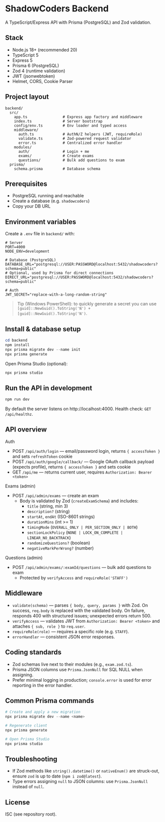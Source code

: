 # ShadowCoders Backend

A TypeScript/Express API with Prisma (PostgreSQL) and Zod validation.

## Stack

- Node.js 18+ (recommended 20)
- TypeScript 5
- Express 5
- Prisma 6 (PostgreSQL)
- Zod 4 (runtime validation)
- JWT (jsonwebtoken)
- Helmet, CORS, Cookie Parser

## Project layout

```
backend/
  src/
    app.ts                # Express app factory and middleware
    index.ts              # Server bootstrap
    config/env.ts         # Env loader and typed access
    middleware/
      auth.ts             # AuthN/Z helpers (JWT, requireRole)
      validate.ts         # Zod-powered request validator
      error.ts            # Centralized error handler
    modules/
      auth/               # Login + me
      exams/              # Create exams
      questions/          # Bulk add questions to exam
  prisma/
    schema.prisma         # Database schema
```

## Prerequisites

- PostgreSQL running and reachable
- Create a database (e.g. `shadowcoders`)
- Copy your DB URL

## Environment variables

Create a `.env` file in `backend/` with:

```
# Server
PORT=4000
NODE_ENV=development

# Database (PostgreSQL)
DATABASE_URL="postgresql://USER:PASSWORD@localhost:5432/shadowcoders?schema=public"
# Optional, used by Prisma for direct connections
DIRECT_URL="postgresql://USER:PASSWORD@localhost:5432/shadowcoders?schema=public"

# Auth
JWT_SECRET="replace-with-a-long-random-string"
```

> Tip (Windows PowerShell): to quickly generate a secret you can use `[guid]::NewGuid().ToString('N') + [guid]::NewGuid().ToString('N')`.

## Install & database setup

```powershell
cd backend
npm install
npx prisma migrate dev --name init
npx prisma generate
```

Open Prisma Studio (optional):

```powershell
npx prisma studio
```

## Run the API in development

```powershell
npm run dev
```

By default the server listens on http://localhost:4000. Health check: `GET /api/healthz`.

## API overview

Auth
- POST `/api/auth/login` — email/password login, returns `{ accessToken }` and sets `refreshToken` cookie
- POST `/api/auth/google/callback/` — Google OAuth callback payload (expects profile), returns `{ accessToken }` and sets cookie
- GET `/api/me` — returns current user, requires `Authorization: Bearer <token>`

Exams (admin)
- POST `/api/admin/exams` — create an exam
  - Body is validated by Zod (`createExamSchema`) and includes:
    - `title` (string, min 3)
    - `description?` (string)
    - `startAt`, `endAt` (ISO-8601 strings)
    - `durationMins` (int >= 1)
    - `timingMode` (`OVERALL_ONLY | PER_SECTION_ONLY | BOTH`)
    - `sectionLockPolicy` (`NONE | LOCK_ON_COMPLETE | LINEAR_NO_BACKTRACK`)
    - `randomizeQuestions?` (boolean)
    - `negativeMarkPerWrong?` (number)

Questions (admin)
- POST `/api/admin/exams/:examId/questions` — bulk add questions to exam
  - Protected by `verifyAccess` and `requireRole('STAFF')`

## Middleware

- `validate(schema)` — parses `{ body, query, params }` with Zod. On success, `req.body` is replaced with the validated body. On failure, responds 400 with structured issues; unexpected errors return 500.
- `verifyAccess` — validates JWT from `Authorization: Bearer <token>` and attaches `{ sub, role }` to `req.user`.
- `requireRole(role)` — requires a specific role (e.g. `STAFF`).
- `errorHandler` — consistent JSON error responses.

## Coding standards

- Zod schemas live next to their modules (e.g., `exam.zod.ts`).
- Prisma JSON columns use `Prisma.JsonNull` for SQL NULL when assigning.
- Prefer minimal logging in production; `console.error` is used for error reporting in the error handler.

## Common Prisma commands

```powershell
# Create and apply a new migration
npx prisma migrate dev --name <name>

# Regenerate client
npx prisma generate

# Open Prisma Studio
npx prisma studio
```

## Troubleshooting

- If Zod methods like `string().datetime()` or `nativeEnum()` are struck-out, ensure `zod` is up to date (`npm i zod@latest`).
- Type errors assigning `null` to JSON columns: use `Prisma.JsonNull` instead of `null`.

## License

ISC (see repository root).

